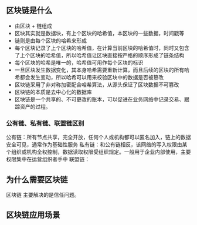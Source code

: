 ## 区块链是什么

+ 由区块 + 链组成
+ 区块其实就是数据块，有上个区块的哈希值，本区块的一些数据，时间戳等
+ 链则是由每个区块的哈希来形成
+ 每个区块记录了上个区块的哈希值，在计算当前区块的哈希值时，同时又包含了上个区块的哈希值，所以哈希值让区块直接按严格的顺序形成了链条结构
+ 每个区块的哈希是唯一的，哈希值可用作每个区块的标识
+ 一旦区块发生数据变化，其本身哈希需要重新计算，而且后续的区块的所有哈希都会发生变动，所以哈希可以用来校验区块中的数据是否被篡改
+ 区块链采用了非对称加密配合哈希算法，从源头保证了区块数据不可篡改
+ 区块链的本质是去中心化的数据库
+ 区块链是一个共享的、不可更改的账本，可以促进在业务网络中记录交易、跟踪资产的过程。

### 公有链、私有链、联盟链区别
公有链：所有节点共享，完全开放，任何个人或机构都可以匿名加入，链上的数据安全可见，通常作为基础性服务
私有链：和公有链相反，该网络的写入权限由某个组织或机构全权控制，数据读取权限受组织规定。一般用于企业内部使用，主要权限集中在运营组织者手中
联盟链：
## 为什么需要区块链
区块链 主要解决的是信任问题。

## 区块链应用场景
